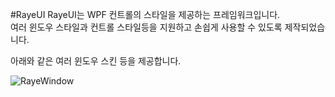 #RayeUI
RayeUI는 WPF 컨트롤의 스타일을 제공하는 프레임워크입니다.  
여러 윈도우 스타일과 컨트롤 스타일등을 지원하고 손쉽게 사용할 수 있도록 제작되었습니다.

아래와 같은 여러 윈도우 스킨 등을 제공합니다.

![RayeWindow](http://i.imgur.com/9PntuNz.png)
